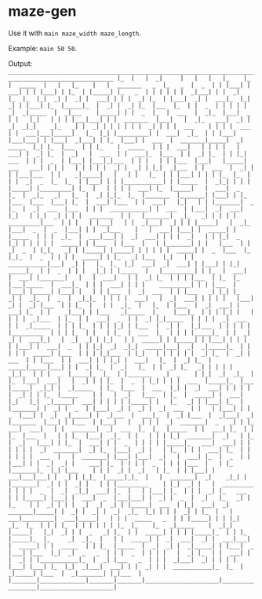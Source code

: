 # maze-gen
Use it with ```main maze_width maze_length```.

Example: ```main 50 50```.

Output: ``` ____________________________________________________________________________________________________
|_  |   |  _|     |   |   |   |_    |_    |  _____  |   |   |_    |   |  _______   _  |_   _  |  _  |
| |___| |  ___| | | |___| | |_  | |_____| |_   _  | | | | | |  _|___| | |  _|   |_  |_  |_|  _| |  _|
|  ___| | | |  _| |_  | |___|  _| |  ___|_  |_|  _| | |___| |_  |_____|_  |  _| |  _| |_  |___  |_  |
|  _  | | | | |  _|  _|_____  |  _|___    |_____| | |  _  |_  |  ___  |  _|_  |___|  _  | |   |_|   |
| | |___|___| | |  _______  |___|   |  _|_   ___|  _| |  _|  _|_|    _|_   _| |  _| | | | | | |  _| |
| |  ___    | | | |  ___  | |  ___|___|_____|   |_  |_| |_________| |  ___|  _|_  | | |___| |___|___|
| |___|  _|___| | |_  |___| |  ___  |  _______|_____|  _|  _____  |_| |_  |___  | | |_    |  _____  |
| |  ___|   | | | |   |  ___| |  _| |_  |  _|   |  ___  | |  ___|_  |___  | |  _| |_  | | |_|  ___  |
| |  _  | |___| |___|_|___  | | |   | | |___  |___|   |_____|  ___   ___| | | |   | | | | |  _| |  _|
| |_|  _|___  | |  ___  |  _| | | |___|___  | |    _|_____|   |   | |   |_  | | |___| | | | |_  |_  |
| |  _|  _  |_  |_  | |___| | | |___________| | |_____  |  _|_| | | | |_____| |_________| |_  |   | |
| |  ___| |_  |_____|   |  ___|  _    |_  |  _|_   _|   |_  |  _| |_|_  |_  |_______  |_______| |___|
| |_  |___  |___  |___| |_  |  ___| |___  | |  ___|   |_|   | | |_______|  _  |_  |  _|  ___  |___  |
| |  ___________| |  ___  | |___|  _|  ___| |_|   | |_|  _| | | |  _______  | |   |_______|  _|_   _|
| | | |  _________|___  | | |   | |___|   | |  _|___|  _| | | |_____|   |  _|_  |___|  _  |  _  |___|
| |  _|___    |   |  ___| |___| |  _____| | |_____  | | |  _|_  |  ___|___| |  _|  ___| | | |  _|   |
| |_|  _  |_| | | | | |  _____| | |___  | |___  |   | |_______| | |   |___  | |  _|  _  | |_|_   _| |
|_____| |_____| | | | | |  _____| |  _  |___  |_  |_|_  |  _  | | | |  _____| | |_   _| |___  |_|   |
|    ___________|___|  _| |   |_  |_  |_|  ___|  _|  ___| | |___| | |_|  _____|_  | |  _  | | |  _|_|
| |_____  |   |_________| | |_  |  ___|   |  ___| |_______|   |   |  ___|   | |  _| |_  | | | |___  |
|_  |_  |___|_____  |  ___|_  | | |  ___| | | |    _________| | | |___  | |___| |_____| |___| |   | |
|___  |  _|  ___  | | |___   _| |_| |_   _| |  _|_  |  _  |  _|_|_  | | | |  ___|   |  _|  ___| | | |
|   |___|  _| |  _| |___  | | |_  |   | |  _|_  |   |_  | |___  |  _|  ___| |  ___| |_  | |    _|___|
| |___   _|_____  |_    |___|_  | | | |_| |   | | | |  _|___  | |_  | |  ___|  _  | |  _| |_|_____  |
| | |  _|  ___  | |  _|_____  | | | |_  | | | |_| | |___  |  _| |   |_|___  | | | | |   |_________  |
| | |_  | |   | |_  |  ___  |_  | | | |_____|_  | |  _|  _| |  ___|_|   |  _|  _| | |_|   | |  _____|
| |_____| | |___| | | |   | |___| |  ___|  _  | | |_|  _|  _|_|  _____|___|  _|  _|_____|_  | |     |
| |  _____| |___  | | | |_|___  | |_|   | | | | | |  _| |_  |  _| |  ___  | | |___  | |  ___| | | |_|
|  ___|   |_  |  _| |_  |  _____|_____|___| | |  _| |_  |  _|   |_  | |  _| |_   _| | | | |  _|_|_  |
| |  _  |_____|_  |_  | |_______   _|  _    | |_|  _|  _|_  | |_  |___|  ___|   |  _| | | |_  |  _  |
|_| | | |  ___  |_____|_  |___  |_____|  _|_| |  _|_____  | |_  |___  |  ___  |_| |  _|  ___| | | | |
|  _| | | |_  |_____    | |   |  _|   |___  | |_  |  _____| |  ___|   |_|   |_|  _|_____|  ___| | | |
| |_____| |   |_   _| | |___| |_  | |_______| |  _| |  _  | |___|  _| |  _| |  _|  ___  | |   | |___|
| |  _  |___| |  _|  _|_____| |  _|___  |  ___|_  |  _| |___  |  _|___|  _| |_______  |___| | |___  |
|___|   |  _| | |  _|  _______|  _   _| | |_   ___|  ___|   | |  _______|  _|  ___  |_  |_  |_____  |
|  ___| |_  | | |_  |___  |   | | |_  |___|  _|_  | |   | | | |_|  _______|  _|   | |_  |  _|   |___|
| |_  |  ___| | |  _  | | | | |_____|_   ___|  ___| | | | | | |  _|  _______|  _| |_  |___|  _| |   |
|_  | | |  ___| |_  | | | | | |  ___  |   |  _______| |___| |___|  _|   |  ___| |_  |  _  | | |___| |
|  _|  _| |    ___| |_  | | | |  _  | | | |___  |   | |_  |_______|_  |_| |___    | | |  _| |  _|   |
|_  | | |___| |  ___|___|___| |  _| | |_|_  |_____|_|_  |   |  _______|  _|    _|_| | |_______|  _| |
|  _| |   | | |_________    | |_|  _| |   |  _________  | | | |  _  |  _|  _|_|  ___| |_  |   | |___|
|_  | | |  _| |_   ___  | | |_____| |___| |  ___|  _  |___|___| |  _| |  _  |  _|   |_   _| | |_    |
|  _| | | |  _|  _|  _| | |_____|  ___  | |_|  ___|  _|  _______|_____| |  _| |  _| |  _|  _|_  |_| |
| |  _| | |_  |   |  ___|_________|  ___|_____|   | | |  _____   _  | | |_____| | | |_|  _|_  |_  | |
| |_  | | | | | | |_  |_    |_   _|_____    |  _|_| |_____|   |_|  _| | |  _   _| |_  | |  _____| | |
| |_____|_  | | |_  |_____|_  |_     _|  _|_  |   | |  _____| |  _|  ___|  _| |  ___|___| |  _____| |
|  _____  | | |_  |_____  |  _|  _| |  _|_____| | |___|  _  |___| |___  |_|  _|  _   _  | | |  _  | |
| |   |  _| |_  | |  ___| | |  _| | |___________|_  |  _| |___   _  | | |  _|___|  _| | | | |   |___|
|___| |_  |_|  _|___|  ___| | |  _| | |  ___________|_  |_  |  _|_____| |___  |  _|_______| |_|___  |
|_______|_____________|_______|_______|_____________________|_________________|_____________________|```
